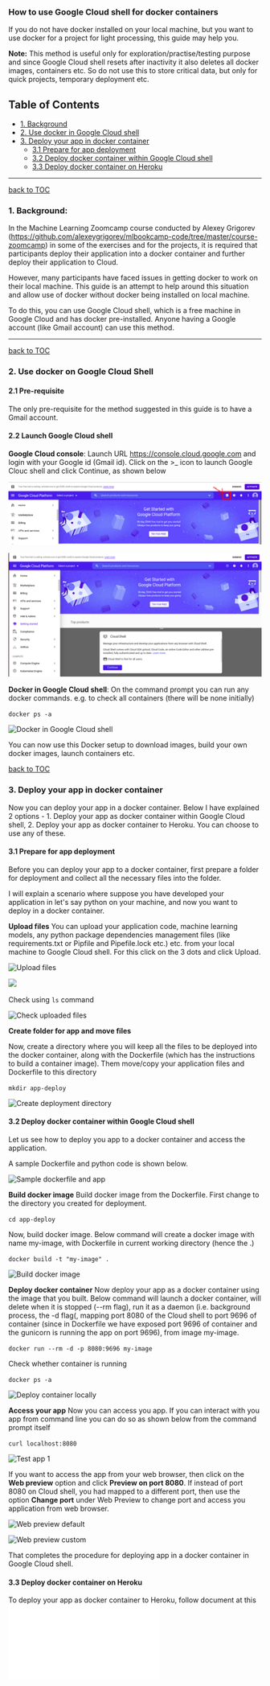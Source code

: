 ### How to use Google Cloud shell for docker containers

If you do not have docker installed on your local machine, but you want to use docker for a project for light processing, this guide may help you.

**Note:** This method is useful only for exploration/practise/testing purpose and since Google Cloud shell resets after inactivity it also deletes all docker images, containers etc. So do not use this to store critical data, but only for quick projects, temporary deployment etc.

<a id='toc'></a>
<a id='toc'></a>
## Table of Contents
* [1. Background](#background)
* [2. Use docker in Google Cloud shell](#gcp-cloud-shell-docker)
* [3. Deploy your app in docker container](#deploy-container)
  * [3.1 Prepare for app deployment](#gcp-prepare-deployment)
  * [3.2 Deploy docker container within Google Cloud shell](#gcp-local-container)
  * [3.3 Deploy docker container on Heroku](#gcp-heroku-container)

----

<a id='background'></a>
[back to TOC](#toc)
### 1. Background:
In the Machine Learning Zoomcamp course conducted by Alexey Grigorev (https://github.com/alexeygrigorev/mlbookcamp-code/tree/master/course-zoomcamp) in some of the exercises and for the projects, it is required that participants deploy their application into a docker container and further deploy their application to Cloud.

However, many participants have faced issues in getting docker to work on their local machine. This guide is an attempt to help around this situation and allow use of docker without docker being installed on local machine. 

To do this, you can use Google Cloud shell, which is a free machine in Google Cloud and has docker pre-installed. Anyone having a Google account (like Gmail account) can use this method.

----
<a id='gcp-cloud-shell-docker'></a>
[back to TOC](#toc)
### 2. Use docker on Google Cloud Shell

#### 2.1 Pre-requisite

The only pre-requisite for the method suggested in this guide is to have a Gmail account.

#### 2.2 Launch Google Cloud shell

**Google Cloud console**: Launch URL https://console.cloud.google.com and login with your Google id (Gmail id). Click on the >_ icon to launch Google Clouc shell and click Continue, as shown below

![Google Cloud console](images/gcp-1-cloud-shell-1.png)

![Google Cloud shell](images/gcp-2-cloud-shell-2.png)

**Docker in Google Cloud shell**: On the command prompt you can run any docker commands. e.g. to check all containers (there will be none initially) 

```docker ps -a```

![Docker in Google Cloud shell](images/gcp-3-cloud-shell-docker.png)

You can now use this Docker setup to download images, build your own docker images, launch containers etc. 

<a id='deploy-container'></a>
[back to TOC](#toc)
### 3. Deploy your app in docker container

Now you can deploy your app in a docker container. Below I have explained 2 options - 1. Deploy your app as docker container within Google Cloud shell, 2. Deploy your app as docker container to Heroku. You can choose to use any of these.

<a id='gcp-prepare-deployment'></a>
#### 3.1 Prepare for app deployment
Before you can deploy your app to a docker container, first prepare a folder for deployment and collect all the necessary files into the folder.

I will explain a scenario where suppose you have developed your application in let's say python on your machine, and now you want to deploy in a docker container.

**Upload files**
You can upload your application code, machine learning models, any python package dependencies management files (like requirements.txt or Pipfile and Pipefile.lock etc.) etc. from your local machine to Google Cloud shell. For this click on the 3 dots and click Upload.

![Upload files](images/gcp-4-upload-files-1.png)

![](images/gcp-4-upload-files-2.png)

Check using ```ls``` command

![Check uploaded files](images/gcp-4-upload-files-3.png)

**Create folder for app and move files**

Now, create a directory where you will keep all the files to be deployed into the docker container, along with the Dockerfile (which has the instructions to build a container image). Them move/copy your application files and Dockerfile to this directory

```mkdir app-deploy```

![Create deployment directory](images/gcp-5-deployment-dir.png)


<a id='gcp-local-container'></a>
#### 3.2 Deploy docker container within Google Cloud shell

Let us see how to deploy you app to a docker container and access the application. 

A sample Dockerfile and python code is shown below.

![Sample dockerfile and app](images/gcp-6-local-dockerfile-script.png)

**Build docker image**
Build docker image from the Dockerfile. First change to the directory you created for deployment.

```cd app-deploy```

Now, build docker image. Below command will create a docker image with name my-image, with Dockerfile in current working directory (hence the .)

```docker build -t "my-image" .```

![Build docker image](images/gcp-7-local-build-docker-image.png)

**Deploy docker container**
Now deploy your app as a docker container using the image that you built. Below command will launch a docker container, will delete when it is stopped (--rm flag), run it as a daemon (i.e. background process, the -d flag(, mapping port 8080 of the Cloud shell to port 9696 of container (since in Dockerfile we have exposed port 9696 of container and the gunicorn is running the app on port 9696), from image my-image.

```docker run --rm -d -p 8080:9696 my-image```

Check whether container is running

```docker ps -a```

![Deploy container locally](images/gcp-8-local-deploy-container.png)

**Access your app**
Now you can access you app. If you can interact with you app from command line you can do so as shown below from the command prompt itself

```curl localhost:8080```

![Test app 1](images/gcp-9-local-test-app.png)

If you want to access the app from your web browser, then click on the **Web preview** option and click **Preview on port 8080**. If instead of port 8080 on Cloud shell, you had mapped to a different port, then use the option **Change port** under Web Preview to change port and access you application from web browser.

![Web preview default](images/gcp-9-local-web-preview-default.png)

![Web preview custom](images/gcp-9-local-web-preview-custom.png)

That completes the procedure for deploying app in a docker container in Google Cloud shell.

#### 3.3 Deploy docker container on Heroku

To deploy your app as docker container to Heroku, follow document at this ![link](./how-to-use-heroku.md)
